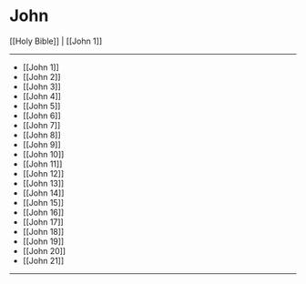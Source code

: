 # John

[[Holy Bible]] | [[John 1]]

---

- [[John 1]]
- [[John 2]]
- [[John 3]]
- [[John 4]]
- [[John 5]]
- [[John 6]]
- [[John 7]]
- [[John 8]]
- [[John 9]]
- [[John 10]]
- [[John 11]]
- [[John 12]]
- [[John 13]]
- [[John 14]]
- [[John 15]]
- [[John 16]]
- [[John 17]]
- [[John 18]]
- [[John 19]]
- [[John 20]]
- [[John 21]]

---

